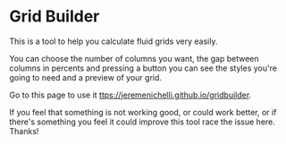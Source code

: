 # Grid Builder

This is a tool to help you calculate fluid grids very easily.

You can choose the number of columns you want, the gap between columns in percents and pressing a button you can see the styles you're going to need and a preview of your grid.

Go to this page to use it [ttps://jeremenichelli.github.io/gridbuilder](https://jeremenichelli.github.io/gridbuilder).

If you feel that something is not working good, or could work better, or if there's something you feel it could improve this tool race the issue here. Thanks!